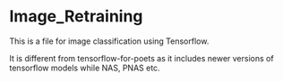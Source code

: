 # Image_Retraining

This is a file for image classification using Tensorflow. 

It is different from tensorflow-for-poets as it includes newer versions of tensorflow models while NAS, PNAS etc.
